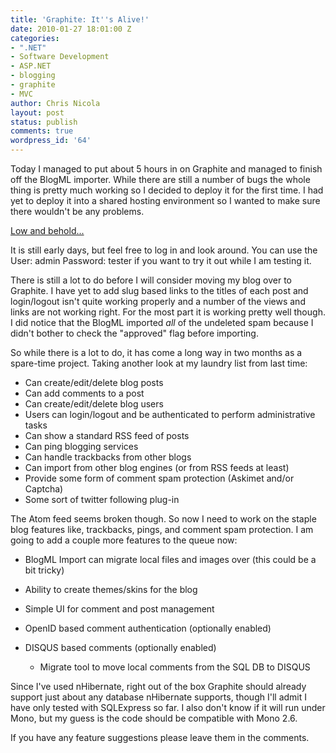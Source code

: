 ```yaml
---
title: 'Graphite: It''s Alive!'
date: 2010-01-27 18:01:00 Z
categories:
- ".NET"
- Software Development
- ASP.NET
- blogging
- graphite
- MVC
author: Chris Nicola
layout: post
status: publish
comments: true
wordpress_id: '64'
---
```


Today I managed to put about 5 hours in on Graphite and managed to finish off the BlogML importer.  While there are still a number of bugs the whole thing is pretty much working so I decided to deploy it for the first time.  I had yet to deploy it into a shared hosting environment so I wanted to make sure there wouldn't be any problems.

[Low and behold...][1]

It is still early days, but feel free to log in and look around.  You can use the User: admin Password: tester if you want to try it out while I am testing it.

<!--more-->

There is still a lot to do before I will consider moving my blog over to Graphite.  I have yet to add slug based links to the titles of each post and login/logout isn't quite working properly and a number of the views and links are not working right.  For the most part it is working pretty well though.  I did notice that the BlogML imported _all_ of the undeleted spam because I didn't bother to check the "approved" flag before importing.

So while there is a lot to do, it has come a long way in two months as a spare-time project.  Taking another look at  my laundry list from last time:

  * Can create/edit/delete blog posts
  * Can add comments to a post
  * Can create/edit/delete blog users
  * Users can login/logout and be authenticated to perform administrative tasks
  * Can show a standard RSS feed of posts
  * Can ping blogging services 
  * Can handle trackbacks from other blogs 
  * Can import from other blog engines (or from RSS feeds at least) 
  * Provide some form of comment spam protection (Askimet and/or Captcha) 
  * Some sort of twitter following plug-in 

The Atom feed seems broken though.  So now I need to work on the staple blog features like, trackbacks, pings, and comment spam protection.  I am going to add a couple more features to the queue now:

  * BlogML Import can migrate local files and images over (this could be a bit tricky) 
  * Ability to create themes/skins for the blog 
  * Simple UI for comment and post management 
  * OpenID based comment authentication (optionally enabled) 
  * DISQUS based comments (optionally enabled) 

    * Migrate tool to move local comments from the SQL DB to DISQUS 

Since I've used nHibernate, right out of the box Graphite should already support just about any database nHibernate supports, though I'll admit I have only tested with SQLExpress so far.  I also don't know if it will run under Mono, but my guess is the code should be compatible with Mono 2.6.

If you have any feature suggestions please leave them in the comments.

   [1]: http://graphite.lucisferre.net/

